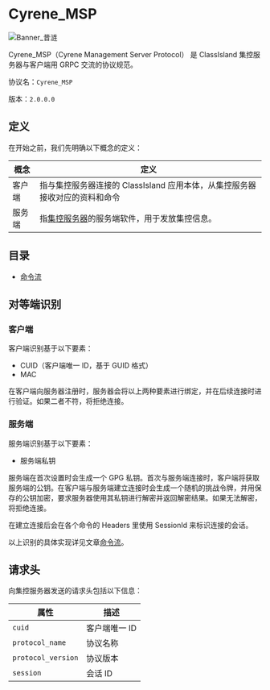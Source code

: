 # Cyrene_MSP

![Banner_昔涟](https://res.classisland.tech/banners/cyrene_msp/banner.webp)

Cyrene_MSP（Cyrene Management Server Protocol） 是 ClassIsland 集控服务器与客户端用 GRPC 交流的协议规范。

协议名：`Cyrene_MSP`

版本：`2.0.0.0`

## 定义

在开始之前，我们先明确以下概念的定义：

| 概念 | 定义 |
| --- | --- |
| 客户端 | 指与集控服务器连接的 ClassIsland 应用本体，从集控服务器接收对应的资料和命令 |
| 服务端 | 指[集控服务器](https://github.com/ClassIsland/ManagementServer)的服务端软件，用于发放集控信息。 |

## 目录

- [命令流](command_flow.md)

## 对等端识别

### 客户端

客户端识别基于以下要素：

- CUID（客户端唯一 ID，基于 GUID 格式）
- MAC

在客户端向服务器注册时，服务器会将以上两种要素进行绑定，并在后续连接时进行验证。如果二者不符，将拒绝连接。

### 服务端

服务端识别基于以下要素：

- 服务端私钥

服务端在首次设置时会生成一个 GPG 私钥。首次与服务端连接时，客户端将获取服务端的公钥。在客户端与服务端建立连接时会生成一个随机的挑战令牌，并用保存的公钥加密，要求服务器使用其私钥进行解密并返回解密结果。如果无法解密，将拒绝连接。

在建立连接后会在各个命令的 Headers 里使用 SessionId 来标识连接的会话。

以上识别的具体实现详见文章[命令流](command_flow.md)。

## 请求头

向集控服务器发送的请求头包括以下信息：

| 属性     | 描述       |
|--------|----------|
| `cuid` | 客户端唯一 ID |
| `protocol_name` | 协议名称     |
| `protocol_version` | 协议版本     |
| `session` | 会话 ID    |
